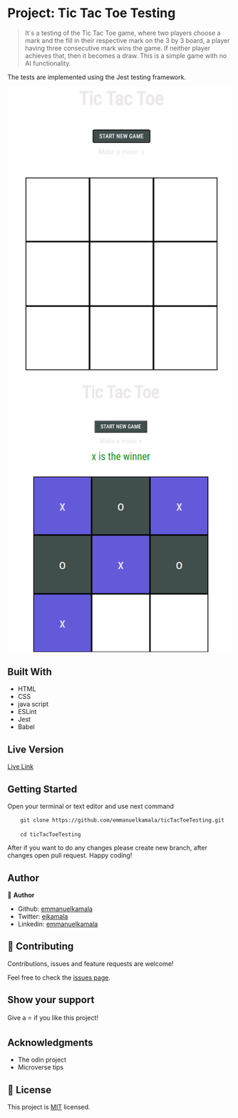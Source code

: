# Project: Tic Tac Toe Testing

> It`s a testing of the Tic Tac Toe game, where two players choose a mark and the fill in their respective mark on the 3 by 3 board, a player having three consecutive mark wins the game. If neither player achieves that, then it becomes a draw. This is a simple game with no AI functionality.

The tests are implemented using the Jest testing framework. 

![screenshot](./images/ttt1.png)
![screenshot](./images/ttt2.png)


## Built With

- HTML
- CSS
- java script
- ESLint
- Jest
- Babel


## Live Version

[Live Link](https://emmanuelkamala.github.io/ticTacToeTesting/)


## Getting Started

Open your terminal or text editor and use next command

        git clone https://github.com/emmanuelkamala/ticTacToeTesting.git

        cd ticTacToeTesting

After if you want to do any changes please create new branch, after changes open pull request.
Happy coding! 



## Author

👤 **Author**

- Github: [emmanuelkamala](https://github.com/emmanuelkamala)
- Twitter: [ejkamala](https://twitter.com/ejkamala)
- Linkedin: [emmanuelkamala](https://linkedin.com/in/emmanuelkamala)

## 🤝 Contributing

Contributions, issues and feature requests are welcome!

Feel free to check the [issues page](issues/).

## Show your support

Give a ⭐️ if you like this project!

## Acknowledgments

- The odin project
- Microverse tips

## 📝 License

This project is [MIT](lic.url) licensed.